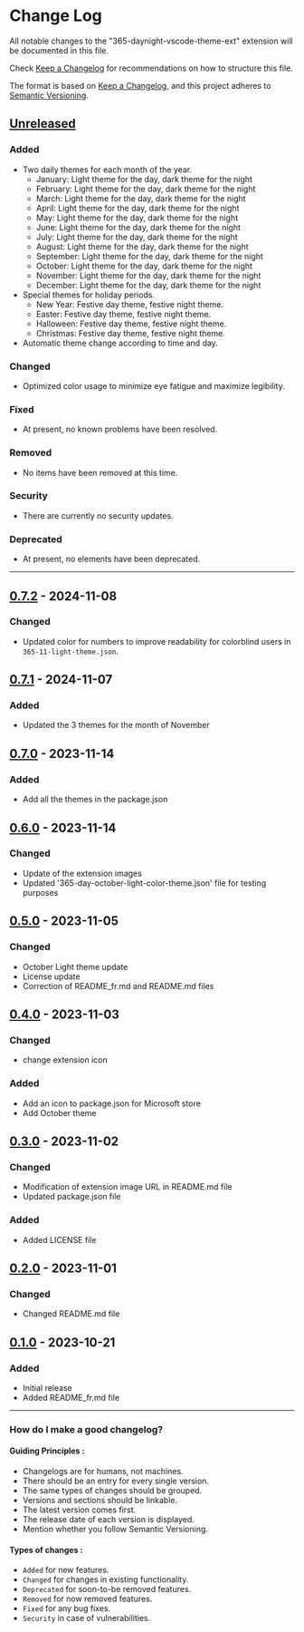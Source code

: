 # Change Log

All notable changes to the "365-daynight-vscode-theme-ext" extension will be documented in this file.

Check [Keep a Changelog](http://keepachangelog.com/) for recommendations on how to structure this file.

The format is based on [Keep a Changelog](http://keepachangelog.com/), and this project adheres to [Semantic Versioning](https://semver.org/spec/v2.0.0.html).

## [Unreleased]

### Added
- Two daily themes for each month of the year.
  - January: Light theme for the day, dark theme for the night
  - February: Light theme for the day, dark theme for the night
  - March: Light theme for the day, dark theme for the night
  - April: Light theme for the day, dark theme for the night
  - May: Light theme for the day, dark theme for the night
  - June: Light theme for the day, dark theme for the night
  - July: Light theme for the day, dark theme for the night
  - August: Light theme for the day, dark theme for the night
  - September: Light theme for the day, dark theme for the night
  - October: Light theme for the day, dark theme for the night
  - November: Light theme for the day, dark theme for the night
  - December: Light theme for the day, dark theme for the night
- Special themes for holiday periods.
   - New Year: Festive day theme, festive night theme.
   - Easter: Festive day theme, festive night theme.
   - Halloween: Festive day theme, festive night theme.
   - Christmas: Festive day theme, festive night theme.
- Automatic theme change according to time and day.

### Changed
- Optimized color usage to minimize eye fatigue and maximize legibility.

### Fixed
- At present, no known problems have been resolved.

### Removed
- No items have been removed at this time.

### Security 
- There are currently no security updates.

### Deprecated
- At present, no elements have been deprecated.

---

## [0.7.2] - 2024-11-08
### Changed
- Updated color for numbers to improve readability for colorblind users in `365-11-light-theme.json`.

## [0.7.1] - 2024-11-07
### Added
- Updated the 3 themes for the month of November

## [0.7.0] - 2023-11-14
### Added
- Add all the themes in the package.json

## [0.6.0] - 2023-11-14
### Changed
- Update of the extension images
- Updated '365-day-october-light-color-theme.json' file for testing purposes

## [0.5.0] - 2023-11-05
### Changed
- October Light theme update
- License update
- Correction of README_fr.md and README.md files

## [0.4.0] - 2023-11-03
### Changed
- change extension icon
### Added
- Add an icon to package.json for Microsoft store
- Add October theme

## [0.3.0] - 2023-11-02
### Changed
- Modification of extension image URL in README.md file
- Updated package.json file 
### Added
- Added LICENSE file

## [0.2.0] - 2023-11-01
### Changed
- Changed README.md file

## [0.1.0] - 2023-10-21
### Added
- Initial release
- Added README_fr.md file

[unreleased]: https://github.com/mickaellherminez/365-daynight-vscode-theme-ext/compare/0.1.0...HEAD
[0.7.2]: https://github.com/mickaellherminez/365-daynight-vscode-theme-ext/compare/0.7.1...0.7.2
[0.7.1]: https://github.com/mickaellherminez/365-daynight-vscode-theme-ext/compare/0.7.0...0.7.1
[0.7.0]: https://github.com/mickaellherminez/365-daynight-vscode-theme-ext/compare/0.6.0...0.7.0
[0.6.0]: https://github.com/mickaellherminez/365-daynight-vscode-theme-ext/compare/0.5.0...0.6.0
[0.5.0]: https://github.com/mickaellherminez/365-daynight-vscode-theme-ext/compare/0.4.0...0.5.0
[0.4.0]: https://github.com/mickaellherminez/365-daynight-vscode-theme-ext/compare/0.3.0...0.4.0
[0.3.0]: https://github.com/mickaellherminez/365-daynight-vscode-theme-ext/compare/0.2.0...0.3.0
[0.2.0]: https://github.com/mickaellherminez/365-daynight-vscode-theme-ext/compare/0.1.0...0.2.0
[0.1.0]: https://github.com/mickaellherminez/365-daynight-vscode-theme-ext/releases/tag/0.1.0

---

### How do I make a good changelog?
#### Guiding Principles :
- Changelogs are for humans, not machines.
- There should be an entry for every single version.
- The same types of changes should be grouped.
- Versions and sections should be linkable.
- The latest version comes first.
- The release date of each version is displayed.
- Mention whether you follow Semantic Versioning.
#### Types of changes :
- `Added` for new features.
- `Changed` for changes in existing functionality.
- `Deprecated` for soon-to-be removed features.
- `Removed` for now removed features.
- `Fixed` for any bug fixes.
- `Security` in case of vulnerabilities.